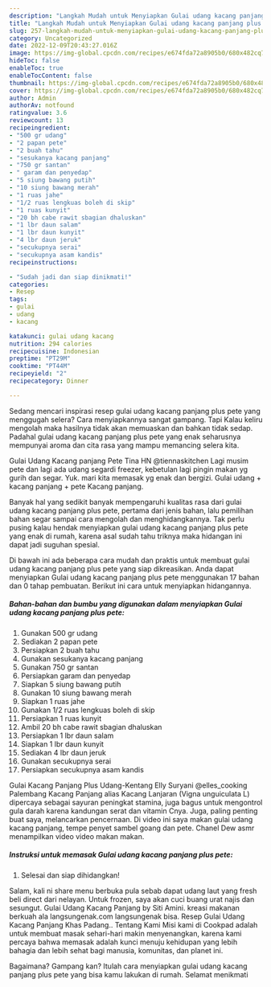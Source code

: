 ```yaml
---
description: "Langkah Mudah untuk Menyiapkan Gulai udang kacang panjang plus pete yang Enak"
title: "Langkah Mudah untuk Menyiapkan Gulai udang kacang panjang plus pete yang Enak"
slug: 257-langkah-mudah-untuk-menyiapkan-gulai-udang-kacang-panjang-plus-pete-yang-enak
category: Uncategorized
date: 2022-12-09T20:43:27.016Z
image: https://img-global.cpcdn.com/recipes/e674fda72a8905b0/680x482cq70/gulai-udang-kacang-panjang-plus-pete-foto-resep-utama.jpg
hideToc: false
enableToc: true
enableTocContent: false
thumbnail: https://img-global.cpcdn.com/recipes/e674fda72a8905b0/680x482cq70/gulai-udang-kacang-panjang-plus-pete-foto-resep-utama.jpg
cover: https://img-global.cpcdn.com/recipes/e674fda72a8905b0/680x482cq70/gulai-udang-kacang-panjang-plus-pete-foto-resep-utama.jpg
author: Admin
authorAv: notfound
ratingvalue: 3.6
reviewcount: 13
recipeingredient:
- "500 gr udang"
- "2 papan pete"
- "2 buah tahu"
- "sesukanya kacang panjang"
- "750 gr santan"
- " garam dan penyedap"
- "5 siung bawang putih"
- "10 siung bawang merah"
- "1 ruas jahe"
- "1/2 ruas lengkuas boleh di skip"
- "1 ruas kunyit"
- "20 bh cabe rawit sbagian dhaluskan"
- "1 lbr daun salam"
- "1 lbr daun kunyit"
- "4 lbr daun jeruk"
- "secukupnya serai"
- "secukupnya asam kandis"
recipeinstructions:

- "Sudah jadi dan siap dinikmati!"
categories:
- Resep
tags:
- gulai
- udang
- kacang

katakunci: gulai udang kacang 
nutrition: 294 calories
recipecuisine: Indonesian
preptime: "PT29M"
cooktime: "PT44M"
recipeyield: "2"
recipecategory: Dinner

---
```



Sedang mencari inspirasi resep gulai udang kacang panjang plus pete yang menggugah selera? Cara menyiapkannya sangat gampang. Tapi Kalau keliru mengolah maka hasilnya tidak akan memuaskan dan bahkan tidak sedap. Padahal gulai udang kacang panjang plus pete yang enak seharusnya mempunyai aroma dan cita rasa yang mampu memancing selera kita.


Gulai Udang Kacang panjang Pete Tina HN @tiennaskitchen Lagi musim pete dan lagi ada udang segardi freezer, kebetulan lagi pingin makan yg gurih dan segar. Yuk. mari kita memasak yg enak dan bergizi. Gulai udang + kacang panjang + pete Kacang panjang.

Banyak hal yang sedikit banyak mempengaruhi kualitas rasa dari gulai udang kacang panjang plus pete, pertama dari jenis bahan, lalu pemilihan bahan segar sampai cara mengolah dan menghidangkannya. Tak perlu pusing kalau hendak menyiapkan gulai udang kacang panjang plus pete yang enak di rumah, karena asal sudah tahu triknya maka hidangan ini dapat jadi suguhan spesial.


Di bawah ini ada beberapa cara mudah dan praktis untuk membuat gulai udang kacang panjang plus pete yang siap dikreasikan. Anda dapat menyiapkan Gulai udang kacang panjang plus pete menggunakan 17 bahan dan 0 tahap pembuatan. Berikut ini cara untuk menyiapkan hidangannya.

<!--inarticleads1-->

##### Bahan-bahan dan bumbu yang digunakan dalam menyiapkan Gulai udang kacang panjang plus pete:

1. Gunakan 500 gr udang
1. Sediakan 2 papan pete
1. Persiapkan 2 buah tahu
1. Gunakan sesukanya kacang panjang
1. Gunakan 750 gr santan
1. Persiapkan  garam dan penyedap
1. Siapkan 5 siung bawang putih
1. Gunakan 10 siung bawang merah
1. Siapkan 1 ruas jahe
1. Gunakan 1/2 ruas lengkuas boleh di skip
1. Persiapkan 1 ruas kunyit
1. Ambil 20 bh cabe rawit sbagian dhaluskan
1. Persiapkan 1 lbr daun salam
1. Siapkan 1 lbr daun kunyit
1. Sediakan 4 lbr daun jeruk
1. Gunakan secukupnya serai
1. Persiapkan secukupnya asam kandis


Gulai Kacang Panjang Plus Udang-Kentang Elly Suryani @elles_cooking Palembang Kacang Panjang alias Kacang Lanjaran (Vigna unguiculata L) dipercaya sebagai sayuran peningkat stamina, juga bagus untuk mengontrol gula darah karena kandungan serat dan vitamin Cnya. Juga, paling penting buat saya, melancarkan pencernaan. Di video ini saya makan gulai udang kacang panjang, tempe penyet sambel goang dan pete. Chanel Dew asmr menampilkan video video makan makan. 

<!--inarticleads2-->

##### Instruksi untuk memasak Gulai udang kacang panjang plus pete:


1. Selesai dan siap dihidangkan!

Salam, kali ni share menu berbuka pula sebab dapat udang laut yang fresh beli direct dari nelayan. Untuk frozen, saya akan cuci buang urat najis dan sesungut. Gulai Udang Kacang Panjang by Siti Amini. kreasi makanan berkuah ala langsungenak.com langsungenak bisa. Resep Gulai Udang Kacang Panjang Khas Padang.. Tentang Kami Misi kami di Cookpad adalah untuk membuat masak sehari-hari makin menyenangkan, karena kami percaya bahwa memasak adalah kunci menuju kehidupan yang lebih bahagia dan lebih sehat bagi manusia, komunitas, dan planet ini. 

Bagaimana? Gampang kan? Itulah cara menyiapkan gulai udang kacang panjang plus pete yang bisa kamu lakukan di rumah. Selamat menikmati
